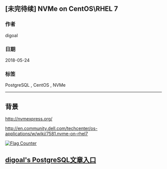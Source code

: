 ## [未完待续] NVMe on CentOS\RHEL 7    
                                                         
### 作者                                                         
digoal                                                         
                                                         
### 日期                                                         
2018-05-24                                                       
                                                         
### 标签                                                         
PostgreSQL , CentOS , NVMe  
                                                         
----                                                         
                                                         
## 背景

http://nvmexpress.org/

http://en.community.dell.com/techcenter/os-applications/w/wiki/7581.nvme-on-rhel7
  
<a rel="nofollow" href="http://info.flagcounter.com/h9V1"  ><img src="http://s03.flagcounter.com/count/h9V1/bg_FFFFFF/txt_000000/border_CCCCCC/columns_2/maxflags_12/viewers_0/labels_0/pageviews_0/flags_0/"  alt="Flag Counter"  border="0"  ></a>  
  
  
  
  
## [digoal's PostgreSQL文章入口](https://github.com/digoal/blog/blob/master/README.md "22709685feb7cab07d30f30387f0a9ae")
  

